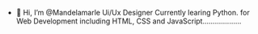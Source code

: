 - 👋 Hi, I’m @Mandelamarle Ui/Ux Designer 
Currently learing Python. for Web Development including HTML, CSS and JavaScript...................

<!---
Mandelamarle/Mandelamarle is a ✨ special ✨ repository because its `README.md` (this file) appears on your GitHub profile.
You can click the Preview link to take a look at your changes..
---->
